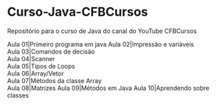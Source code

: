 # Curso-Java-CFBCursos
Repositório para o curso de Java do canal do YouTube CFBCursos



Aula 01|Primeiro programa em java 
Aula 02|Impressão e variáveis     
Aula 03|Comandos de decisão       
Aula 04|Scanner                   
Aula 05|Tipos de Loops            
Aula 06|Array/Vetor                
Aula 07|Métodos da classe Array      
Aula 08|Matrizes
Aula 09|Métodos em Java
Aula 10|Aprendendo sobre classes
